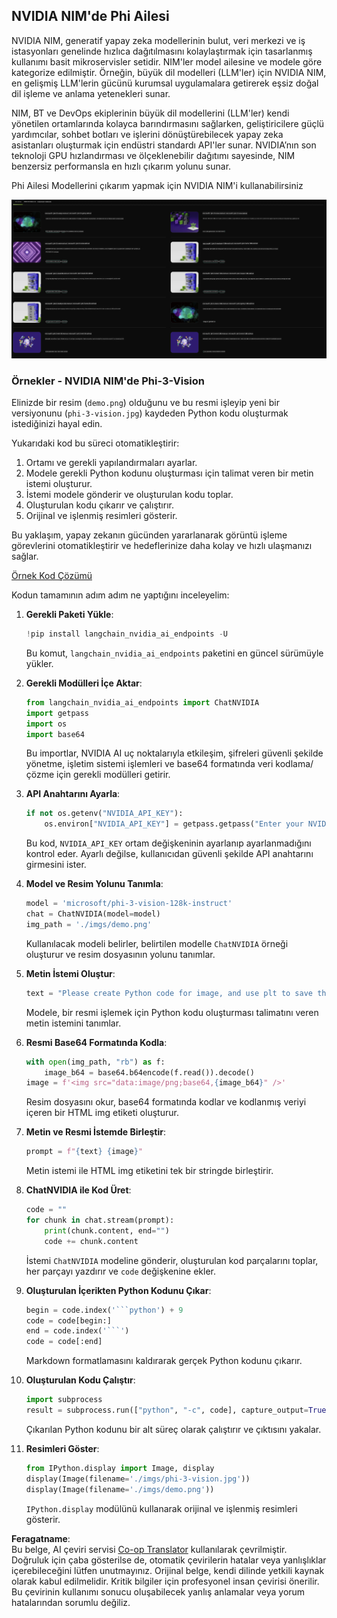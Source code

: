 <!--
CO_OP_TRANSLATOR_METADATA:
{
  "original_hash": "7b08e277df2a9307f861ae54bc30c772",
  "translation_date": "2025-07-16T19:36:34+00:00",
  "source_file": "md/01.Introduction/02/06.NVIDIA.md",
  "language_code": "tr"
}
-->
## NVIDIA NIM'de Phi Ailesi

NVIDIA NIM, generatif yapay zeka modellerinin bulut, veri merkezi ve iş istasyonları genelinde hızlıca dağıtılmasını kolaylaştırmak için tasarlanmış kullanımı basit mikroservisler setidir. NIM'ler model ailesine ve modele göre kategorize edilmiştir. Örneğin, büyük dil modelleri (LLM'ler) için NVIDIA NIM, en gelişmiş LLM'lerin gücünü kurumsal uygulamalara getirerek eşsiz doğal dil işleme ve anlama yetenekleri sunar.

NIM, BT ve DevOps ekiplerinin büyük dil modellerini (LLM'ler) kendi yönetilen ortamlarında kolayca barındırmasını sağlarken, geliştiricilere güçlü yardımcılar, sohbet botları ve işlerini dönüştürebilecek yapay zeka asistanları oluşturmak için endüstri standardı API'ler sunar. NVIDIA’nın son teknoloji GPU hızlandırması ve ölçeklenebilir dağıtımı sayesinde, NIM benzersiz performansla en hızlı çıkarım yolunu sunar.

Phi Ailesi Modellerini çıkarım yapmak için NVIDIA NIM'i kullanabilirsiniz

![nim](../../../../../translated_images/Phi-NIM.09bebb743387ee4a5028d7d4f8fed55e619711b26c8937526b43a2af980f7dcf.tr.png)

### **Örnekler - NVIDIA NIM'de Phi-3-Vision**

Elinizde bir resim (`demo.png`) olduğunu ve bu resmi işleyip yeni bir versiyonunu (`phi-3-vision.jpg`) kaydeden Python kodu oluşturmak istediğinizi hayal edin.

Yukarıdaki kod bu süreci otomatikleştirir:

1. Ortamı ve gerekli yapılandırmaları ayarlar.
2. Modele gerekli Python kodunu oluşturması için talimat veren bir metin istemi oluşturur.
3. İstemi modele gönderir ve oluşturulan kodu toplar.
4. Oluşturulan kodu çıkarır ve çalıştırır.
5. Orijinal ve işlenmiş resimleri gösterir.

Bu yaklaşım, yapay zekanın gücünden yararlanarak görüntü işleme görevlerini otomatikleştirir ve hedeflerinize daha kolay ve hızlı ulaşmanızı sağlar.

[Örnek Kod Çözümü](../../../../../code/06.E2E/E2E_Nvidia_NIM_Phi3_Vision.ipynb)

Kodun tamamının adım adım ne yaptığını inceleyelim:

1. **Gerekli Paketi Yükle**:
    ```python
    !pip install langchain_nvidia_ai_endpoints -U
    ```  
    Bu komut, `langchain_nvidia_ai_endpoints` paketini en güncel sürümüyle yükler.

2. **Gerekli Modülleri İçe Aktar**:
    ```python
    from langchain_nvidia_ai_endpoints import ChatNVIDIA
    import getpass
    import os
    import base64
    ```  
    Bu importlar, NVIDIA AI uç noktalarıyla etkileşim, şifreleri güvenli şekilde yönetme, işletim sistemi işlemleri ve base64 formatında veri kodlama/çözme için gerekli modülleri getirir.

3. **API Anahtarını Ayarla**:
    ```python
    if not os.getenv("NVIDIA_API_KEY"):
        os.environ["NVIDIA_API_KEY"] = getpass.getpass("Enter your NVIDIA API key: ")
    ```  
    Bu kod, `NVIDIA_API_KEY` ortam değişkeninin ayarlanıp ayarlanmadığını kontrol eder. Ayarlı değilse, kullanıcıdan güvenli şekilde API anahtarını girmesini ister.

4. **Model ve Resim Yolunu Tanımla**:
    ```python
    model = 'microsoft/phi-3-vision-128k-instruct'
    chat = ChatNVIDIA(model=model)
    img_path = './imgs/demo.png'
    ```  
    Kullanılacak modeli belirler, belirtilen modelle `ChatNVIDIA` örneği oluşturur ve resim dosyasının yolunu tanımlar.

5. **Metin İstemi Oluştur**:
    ```python
    text = "Please create Python code for image, and use plt to save the new picture under imgs/ and name it phi-3-vision.jpg."
    ```  
    Modele, bir resmi işlemek için Python kodu oluşturması talimatını veren metin istemini tanımlar.

6. **Resmi Base64 Formatında Kodla**:
    ```python
    with open(img_path, "rb") as f:
        image_b64 = base64.b64encode(f.read()).decode()
    image = f'<img src="data:image/png;base64,{image_b64}" />'
    ```  
    Resim dosyasını okur, base64 formatında kodlar ve kodlanmış veriyi içeren bir HTML img etiketi oluşturur.

7. **Metin ve Resmi İstemde Birleştir**:
    ```python
    prompt = f"{text} {image}"
    ```  
    Metin istemi ile HTML img etiketini tek bir stringde birleştirir.

8. **ChatNVIDIA ile Kod Üret**:
    ```python
    code = ""
    for chunk in chat.stream(prompt):
        print(chunk.content, end="")
        code += chunk.content
    ```  
    İstemi `ChatNVIDIA` modeline gönderir, oluşturulan kod parçalarını toplar, her parçayı yazdırır ve `code` değişkenine ekler.

9. **Oluşturulan İçerikten Python Kodunu Çıkar**:
    ```python
    begin = code.index('```python') + 9  
    code = code[begin:]  
    end = code.index('```')
    code = code[:end]
    ```  
    Markdown formatlamasını kaldırarak gerçek Python kodunu çıkarır.

10. **Oluşturulan Kodu Çalıştır**:
    ```python
    import subprocess
    result = subprocess.run(["python", "-c", code], capture_output=True)
    ```  
    Çıkarılan Python kodunu bir alt süreç olarak çalıştırır ve çıktısını yakalar.

11. **Resimleri Göster**:
    ```python
    from IPython.display import Image, display
    display(Image(filename='./imgs/phi-3-vision.jpg'))
    display(Image(filename='./imgs/demo.png'))
    ```  
    `IPython.display` modülünü kullanarak orijinal ve işlenmiş resimleri gösterir.

**Feragatname**:  
Bu belge, AI çeviri servisi [Co-op Translator](https://github.com/Azure/co-op-translator) kullanılarak çevrilmiştir. Doğruluk için çaba gösterilse de, otomatik çevirilerin hatalar veya yanlışlıklar içerebileceğini lütfen unutmayınız. Orijinal belge, kendi dilinde yetkili kaynak olarak kabul edilmelidir. Kritik bilgiler için profesyonel insan çevirisi önerilir. Bu çevirinin kullanımı sonucu oluşabilecek yanlış anlamalar veya yorum hatalarından sorumlu değiliz.